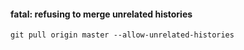 #### fatal: refusing to merge unrelated histories
`git pull origin master --allow-unrelated-histories`

